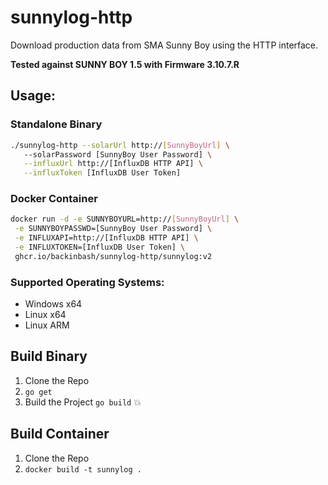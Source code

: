 # sunnylog-http
Download production data from SMA Sunny Boy using the HTTP interface.

**Tested against SUNNY BOY 1.5 with Firmware 3.10.7.R**

## Usage:

### Standalone Binary
```bash
./sunnylog-http --solarUrl http://[SunnyBoyUrl] \ 
   --solarPassword [SunnyBoy User Password] \
   --influxUrl http://[InfluxDB HTTP API] \
   --influxToken [InfluxDB User Token]
```

### Docker Container

```bash
docker run -d -e SUNNYBOYURL=http://[SunnyBoyUrl] \
 -e SUNNYBOYPASSWD=[SunnyBoy User Password] \
 -e INFLUXAPI=http://[InfluxDB HTTP API] \
 -e INFLUXTOKEN=[InfluxDB User Token] \
 ghcr.io/backinbash/sunnylog-http/sunnylog:v2
```

### Supported Operating Systems:
+ Windows x64
+ Linux x64
+ Linux ARM

## Build Binary

1. Clone the Repo
1. `go get`
1. Build the Project `go build` 💥

## Build Container
1. Clone the Repo
1. `docker build -t sunnylog .`